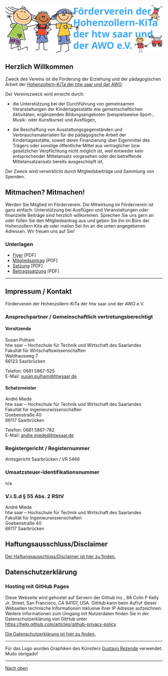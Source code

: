 <!--![Logo](https://dummyimage.com/800x200/db1cbb/fff.png&text=Logo-Platzhalter)-->

![Logo](72_fvkita_logo_transparent.png)

## Herzlich Willkommen

Zweck des Vereins ist die Förderung der Erziehung und der pädagogischen Arbeit der [Hohenzollern–KiTa der htw saar und der AWO](https://www.htwsaar.de/studium-und-lehre/service-und-beratung/rund-ums-studium/kindertagesstaette).

Der Vereinszweck wird erreicht durch: 
 * die Unterstützung bei der Durchführung von gemeinsamen Veranstaltungen der Kindertagesstätte wie gemeinschaftlichen Aktivitäten, ergänzenden Bildungsangeboten (beispielsweise Sport-, Musik- oder Kunstkurse) und Ausflügen,

 * die Beschaffung von Ausstattungsgegenständen und Verbrauchsmaterialien für die pädagogische Arbeit der Kindertagesstätte, soweit deren Finanzierung über Eigenmittel des Trägers oder sonstige öffentliche Mittel aus vertraglicher bzw. gesetzlicher Verpflichtung nicht möglich ist, weil entweder kein entsprechender Mittelansatz vorgesehen oder der betreffende Mittelansatzansatz bereits ausgeschöpft ist,

Der Zweck wird verwirklicht durch Mitgliedsbeiträge und Sammlung von Spenden. 


## Mitmachen? Mitmachen!
Werden Sie Mitglied im Förderverein. Die Mitwirkung im Förderverein ist ganz einfach: Unterstützung bei Ausflügen und Veranstaltungen oder finanzielle Beiträge sind herzlich willkommen. Sprechen Sie uns gern an oder füllen Sie den Mitgliedsantrag aus und geben Sie ihn im Büro der Hohenzollern Kita ab oder mailen Sei ihn an die unten angegebenen Adressen. Wir freuen uns auf Sie!

### Unterlagen
 * [Flyer](Elternbrief_Foerderverein.pdf) [PDF]
 * [Mitgliedsantrag](2021_Mitgliedsantrag_Foerderverein.pdf) [PDF]
 * [Satzung](2018_Satzung_Foerderverein.pdf) [PDF]
 * [Beitragssatzung](2021_Beitragssatzung.pdf) [PDF]

<!--## Aktivitäten
Übersicht der bisherigen Projekte etc.

Mathe-SchuKi-Treffen (Fotos, Material?)

Lorem ipsum dolor sit amet, consetetur sadipscing elitr, sed diam nonumy eirmod tempor invidunt ut labore et dolore magna aliquyam erat, sed diam voluptua. At vero eos et accusam et justo duo dolores et ea rebum. Stet clita kasd gubergren, no sea takimata sanctus est Lorem ipsum dolor sit amet.-->

* * *

## Impressum / Kontakt
Förderverein der Hohenzollern-KiTa der htw saar und der AWO e.V.
 
### Ansprechpartner / Gemeinschaftlich vertretungsberechtigt 
#### Vorsitzende
Susan Pulham  
htw saar – Hochschule für Technik und Wirtschaft des Saarlandes  
Fakultät für Wirtschaftswissenschaften  
Waldhausweg 7  
66123 Saarbrücken

Telefon: 0681 5867-525  
E-Mail: <susan.pulham@htwsaar.de>

#### Schatzmeister
André Miede  
htw saar – Hochschule für Technik und Wirtschaft des Saarlandes  
Fakultät für Ingenieurwissenschaften  
Goebenstraße 40  
66117 Saarbrücken

Telefon: 0681 5867-782  
E-Mail: <andre.miede@htwsaar.de>

### Registergericht / Registernummer
Amtsgericht Saarbrücken / VR 5466

### Umsatzsteuer-Identifikationsnummer
n/a

### V.i.S.d § 55 Abs. 2 RStV
André Miede  
htw saar – Hochschule für Technik und Wirtschaft des Saarlandes  
Fakultät für Ingenieurwissenschaften  
Goebenstraße 40  
66117 Saarbrücken


## Haftungsausschluss/Disclaimer
[Der Haftungsausschluss/Disclaimer ist hier zu finden.](https://www.disclaimer.de/disclaimer.htm?farbe=FFFFFF/000000/000000/000000)

## Datenschutzerklärung
### Hosting mit GitHub Pages
Diese Webseite wird gehostet auf Servern der Github Inc., 88 Colin P Kelly Jr. Street, San Francisco, CA 94107, USA. GitHub kann beim Aufruf dieser Webseiten technische Informationen inklusive ihrer IP Adresse aufzeichnen. Weitere Informationen zum Umgang mit Nutzerdaten finden Sie in der Datenschutzerklärung von GitHub unter <https://help.github.com/articles/github-privacy-policy>.

[Die Datenschutzerklärung ist hier zu finden.](./datenschutz)


* * *

Für das Logo wurden Graphiken des Künstlers [Gustavo Rezende](https://pixabay.com/users/gustavorezende-1488336/) verwendet. Muito obrigado!

* * *

[Nach oben](#)
